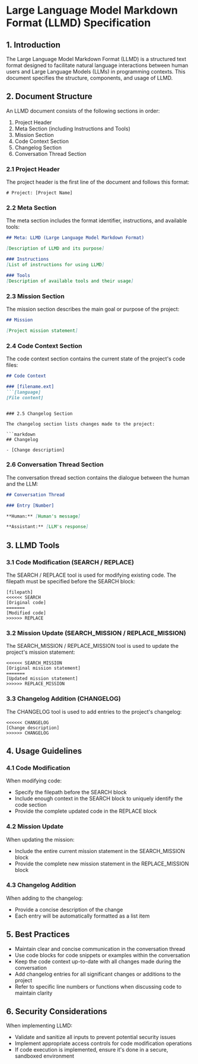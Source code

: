 # Large Language Model Markdown Format (LLMD) Specification

## 1. Introduction

The Large Language Model Markdown Format (LLMD) is a structured text format designed to facilitate natural language
interactions between human users and Large Language Models (LLMs) in programming contexts. This document specifies the
structure, components, and usage of LLMD.

## 2. Document Structure

An LLMD document consists of the following sections in order:

1. Project Header
2. Meta Section (including Instructions and Tools)
3. Mission Section
4. Code Context Section
5. Changelog Section
6. Conversation Thread Section

### 2.1 Project Header

The project header is the first line of the document and follows this format:

```
# Project: [Project Name]
```

### 2.2 Meta Section

The meta section includes the format identifier, instructions, and available tools:

```markdown
## Meta: LLMD (Large Language Model Markdown Format)

[Description of LLMD and its purpose]

### Instructions
[List of instructions for using LLMD]

### Tools
[Description of available tools and their usage]
```

### 2.3 Mission Section

The mission section describes the main goal or purpose of the project:

```markdown
## Mission

[Project mission statement]
```

### 2.4 Code Context Section

The code context section contains the current state of the project's code files:

```markdown
## Code Context

### [filename.ext]
```[language]
[File content]
```
```

### 2.5 Changelog Section

The changelog section lists changes made to the project:

```markdown
## Changelog

- [Change description]
```

### 2.6 Conversation Thread Section

The conversation thread section contains the dialogue between the human and the LLM:

```markdown
## Conversation Thread

### Entry [Number]

**Human:** [Human's message]

**Assistant:** [LLM's response]
```

## 3. LLMD Tools

### 3.1 Code Modification (SEARCH / REPLACE)

The SEARCH / REPLACE tool is used for modifying existing code. The filepath must be specified before the SEARCH block:

```
[filepath]
<<<<<< SEARCH
[Original code]
=======
[Modified code]
>>>>>> REPLACE
```

### 3.2 Mission Update (SEARCH_MISSION / REPLACE_MISSION)

The SEARCH_MISSION / REPLACE_MISSION tool is used to update the project's mission statement:

```
<<<<<< SEARCH_MISSION
[Original mission statement]
=======
[Updated mission statement]
>>>>>> REPLACE_MISSION
```

### 3.3 Changelog Addition (CHANGELOG)

The CHANGELOG tool is used to add entries to the project's changelog:

```
<<<<<< CHANGELOG
[Change description]
>>>>>> CHANGELOG
```

## 4. Usage Guidelines

### 4.1 Code Modification

When modifying code:

- Specify the filepath before the SEARCH block
- Include enough context in the SEARCH block to uniquely identify the code section
- Provide the complete updated code in the REPLACE block

### 4.2 Mission Update

When updating the mission:

- Include the entire current mission statement in the SEARCH_MISSION block
- Provide the complete new mission statement in the REPLACE_MISSION block

### 4.3 Changelog Addition

When adding to the changelog:

- Provide a concise description of the change
- Each entry will be automatically formatted as a list item

## 5. Best Practices

- Maintain clear and concise communication in the conversation thread
- Use code blocks for code snippets or examples within the conversation
- Keep the code context up-to-date with all changes made during the conversation
- Add changelog entries for all significant changes or additions to the project
- Refer to specific line numbers or functions when discussing code to maintain clarity

## 6. Security Considerations

When implementing LLMD:

- Validate and sanitize all inputs to prevent potential security issues
- Implement appropriate access controls for code modification operations
- If code execution is implemented, ensure it's done in a secure, sandboxed environment
